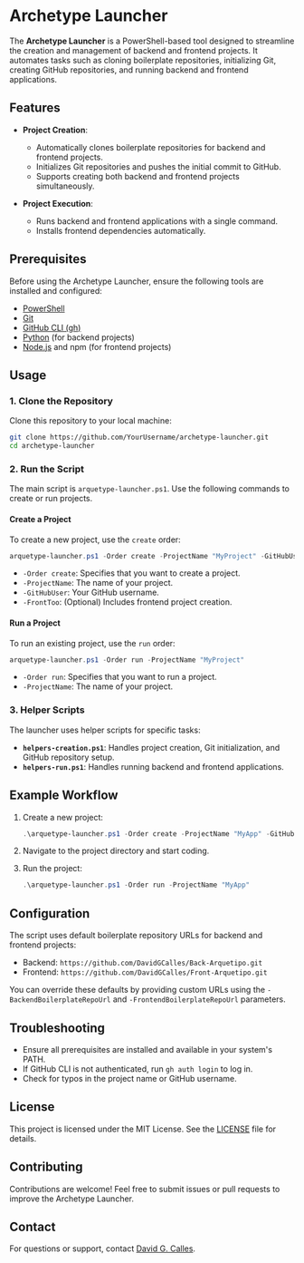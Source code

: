# Archetype Launcher

The **Archetype Launcher** is a PowerShell-based tool designed to streamline the creation and management of backend and frontend projects. It automates tasks such as cloning boilerplate repositories, initializing Git, creating GitHub repositories, and running backend and frontend applications.

## Features

- **Project Creation**:
  - Automatically clones boilerplate repositories for backend and frontend projects.
  - Initializes Git repositories and pushes the initial commit to GitHub.
  - Supports creating both backend and frontend projects simultaneously.

- **Project Execution**:
  - Runs backend and frontend applications with a single command.
  - Installs frontend dependencies automatically.

## Prerequisites

Before using the Archetype Launcher, ensure the following tools are installed and configured:

- [PowerShell](https://learn.microsoft.com/en-us/powershell/)
- [Git](https://git-scm.com/)
- [GitHub CLI (gh)](https://cli.github.com/)
- [Python](https://www.python.org/) (for backend projects)
- [Node.js](https://nodejs.org/) and npm (for frontend projects)

## Usage

### 1. Clone the Repository

Clone this repository to your local machine:

```bash
git clone https://github.com/YourUsername/archetype-launcher.git
cd archetype-launcher
```

### 2. Run the Script

The main script is `arquetype-launcher.ps1`. Use the following commands to create or run projects.

#### Create a Project

To create a new project, use the `create` order:

```powershell
arquetype-launcher.ps1 -Order create -ProjectName "MyProject" -GitHubUser "YourGitHubUsername" -FrontToo
```

- `-Order create`: Specifies that you want to create a project.
- `-ProjectName`: The name of your project.
- `-GitHubUser`: Your GitHub username.
- `-FrontToo`: (Optional) Includes frontend project creation.

#### Run a Project

To run an existing project, use the `run` order:

```powershell
arquetype-launcher.ps1 -Order run -ProjectName "MyProject"
```

- `-Order run`: Specifies that you want to run a project.
- `-ProjectName`: The name of your project.

### 3. Helper Scripts

The launcher uses helper scripts for specific tasks:

- **`helpers-creation.ps1`**: Handles project creation, Git initialization, and GitHub repository setup.
- **`helpers-run.ps1`**: Handles running backend and frontend applications.

## Example Workflow

1. Create a new project:

   ```powershell
   .\arquetype-launcher.ps1 -Order create -ProjectName "MyApp" -GitHubUser "YourGitHubUsername" -FrontToo
   ```

2. Navigate to the project directory and start coding.

3. Run the project:

   ```powershell
   .\arquetype-launcher.ps1 -Order run -ProjectName "MyApp"
   ```

## Configuration

The script uses default boilerplate repository URLs for backend and frontend projects:

- Backend: `https://github.com/DavidGCalles/Back-Arquetipo.git`
- Frontend: `https://github.com/DavidGCalles/Front-Arquetipo.git`

You can override these defaults by providing custom URLs using the `-BackendBoilerplateRepoUrl` and `-FrontendBoilerplateRepoUrl` parameters.

## Troubleshooting

- Ensure all prerequisites are installed and available in your system's PATH.
- If GitHub CLI is not authenticated, run `gh auth login` to log in.
- Check for typos in the project name or GitHub username.

## License

This project is licensed under the MIT License. See the [LICENSE](LICENSE) file for details.

## Contributing

Contributions are welcome! Feel free to submit issues or pull requests to improve the Archetype Launcher.

## Contact

For questions or support, contact [David G. Calles](https://github.com/DavidGCalles).